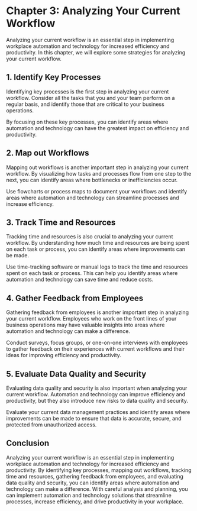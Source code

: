 Chapter 3: Analyzing Your Current Workflow
==========================================

Analyzing your current workflow is an essential step in implementing workplace automation and technology for increased efficiency and productivity. In this chapter, we will explore some strategies for analyzing your current workflow.

1\. Identify Key Processes
-------------------------

Identifying key processes is the first step in analyzing your current workflow. Consider all the tasks that you and your team perform on a regular basis, and identify those that are critical to your business operations.

By focusing on these key processes, you can identify areas where automation and technology can have the greatest impact on efficiency and productivity.

2\. Map out Workflows
--------------------

Mapping out workflows is another important step in analyzing your current workflow. By visualizing how tasks and processes flow from one step to the next, you can identify areas where bottlenecks or inefficiencies occur.

Use flowcharts or process maps to document your workflows and identify areas where automation and technology can streamline processes and increase efficiency.

3\. Track Time and Resources
---------------------------

Tracking time and resources is also crucial to analyzing your current workflow. By understanding how much time and resources are being spent on each task or process, you can identify areas where improvements can be made.

Use time-tracking software or manual logs to track the time and resources spent on each task or process. This can help you identify areas where automation and technology can save time and reduce costs.

4\. Gather Feedback from Employees
---------------------------------

Gathering feedback from employees is another important step in analyzing your current workflow. Employees who work on the front lines of your business operations may have valuable insights into areas where automation and technology can make a difference.

Conduct surveys, focus groups, or one-on-one interviews with employees to gather feedback on their experiences with current workflows and their ideas for improving efficiency and productivity.

5\. Evaluate Data Quality and Security
-------------------------------------

Evaluating data quality and security is also important when analyzing your current workflow. Automation and technology can improve efficiency and productivity, but they also introduce new risks to data quality and security.

Evaluate your current data management practices and identify areas where improvements can be made to ensure that data is accurate, secure, and protected from unauthorized access.

Conclusion
----------

Analyzing your current workflow is an essential step in implementing workplace automation and technology for increased efficiency and productivity. By identifying key processes, mapping out workflows, tracking time and resources, gathering feedback from employees, and evaluating data quality and security, you can identify areas where automation and technology can make a difference. With careful analysis and planning, you can implement automation and technology solutions that streamline processes, increase efficiency, and drive productivity in your workplace.
